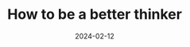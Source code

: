 ---
layout: layouts/list
eleventyExcludeFromCollections: true
eleventyNavigation:
  key: area-better-thinker
  title: Be a better thinker
  parent: area
eleventyComputed:
  collectionKey: area-better-thinker
title: How to be a better thinker
date: 2024-02-12
---
